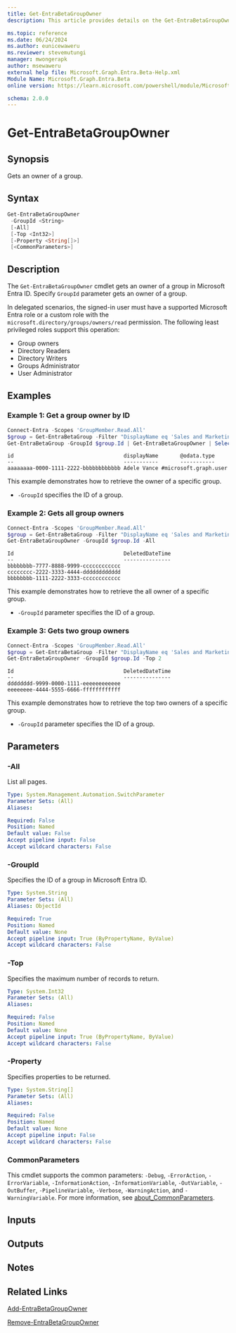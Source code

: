 ```yaml
---
title: Get-EntraBetaGroupOwner
description: This article provides details on the Get-EntraBetaGroupOwner command.

ms.topic: reference
ms.date: 06/24/2024
ms.author: eunicewaweru
ms.reviewer: stevemutungi
manager: mwongerapk
author: msewaweru
external help file: Microsoft.Graph.Entra.Beta-Help.xml
Module Name: Microsoft.Graph.Entra.Beta
online version: https://learn.microsoft.com/powershell/module/Microsoft.Graph.Entra.Beta/Get-EntraBetaGroupOwner

schema: 2.0.0
---
```


# Get-EntraBetaGroupOwner

## Synopsis

Gets an owner of a group.

## Syntax

```powershell
Get-EntraBetaGroupOwner
 -GroupId <String>
 [-All]
 [-Top <Int32>]
 [-Property <String[]>]
 [<CommonParameters>]
```

## Description

The `Get-EntraBetaGroupOwner` cmdlet gets an owner of a group in Microsoft Entra ID. Specify `GroupId` parameter gets an owner of a group.

In delegated scenarios, the signed-in user must have a supported Microsoft Entra role or a custom role with the `microsoft.directory/groups/owners/read` permission. The following least privileged roles support this operation:

- Group owners
- Directory Readers
- Directory Writers
- Groups Administrator
- User Administrator

## Examples

### Example 1: Get a group owner by ID

```powershell
Connect-Entra -Scopes 'GroupMember.Read.All'
$group = Get-EntraBetaGroup -Filter "DisplayName eq 'Sales and Marketing'"
Get-EntraBetaGroup -GroupId $group.Id | Get-EntraBetaGroupOwner | Select-Object Id, DisplayName, '@odata.type' 
```

```Output
id                                   displayName       @odata.type
--                                   -----------       -----------
aaaaaaaa-0000-1111-2222-bbbbbbbbbbbb Adele Vance #microsoft.graph.user
```

This example demonstrates how to retrieve the owner of a specific group.

- `-GroupId` specifies the ID of a group.

### Example 2: Gets all group owners

```powershell
Connect-Entra -Scopes 'GroupMember.Read.All'
$group = Get-EntraBetaGroup -Filter "DisplayName eq 'Sales and Marketing'"
Get-EntraBetaGroupOwner -GroupId $group.Id -All
```

```Output
Id                                   DeletedDateTime
--                                   ---------------
bbbbbbbb-7777-8888-9999-cccccccccccc
cccccccc-2222-3333-4444-dddddddddddd
bbbbbbbb-1111-2222-3333-cccccccccccc
```

This example demonstrates how to retrieve the all owner of a specific group.  

- `-GroupId` parameter specifies the ID of a group.  

### Example 3: Gets two group owners

```powershell
Connect-Entra -Scopes 'GroupMember.Read.All'
$group = Get-EntraBetaGroup -Filter "DisplayName eq 'Sales and Marketing'"
Get-EntraBetaGroupOwner -GroupId $group.Id -Top 2
```

```Output
Id                                   DeletedDateTime
--                                   ---------------
dddddddd-9999-0000-1111-eeeeeeeeeeee
eeeeeeee-4444-5555-6666-ffffffffffff
```

This example demonstrates how to retrieve the top two owners of a specific group.

- `-GroupId` parameter specifies the ID of a group.

## Parameters

### -All

List all pages.

```yaml
Type: System.Management.Automation.SwitchParameter
Parameter Sets: (All)
Aliases:

Required: False
Position: Named
Default value: False
Accept pipeline input: False
Accept wildcard characters: False
```

### -GroupId

Specifies the ID of a group in Microsoft Entra ID.

```yaml
Type: System.String
Parameter Sets: (All)
Aliases: ObjectId

Required: True
Position: Named
Default value: None
Accept pipeline input: True (ByPropertyName, ByValue)
Accept wildcard characters: False
```

### -Top

Specifies the maximum number of records to return.

```yaml
Type: System.Int32
Parameter Sets: (All)
Aliases:

Required: False
Position: Named
Default value: None
Accept pipeline input: True (ByPropertyName, ByValue)
Accept wildcard characters: False
```

### -Property

Specifies properties to be returned.

```yaml
Type: System.String[]
Parameter Sets: (All)
Aliases:

Required: False
Position: Named
Default value: None
Accept pipeline input: False
Accept wildcard characters: False
```

### CommonParameters

This cmdlet supports the common parameters: `-Debug`, `-ErrorAction`, `-ErrorVariable`, `-InformationAction`, `-InformationVariable`, `-OutVariable`, `-OutBuffer`, `-PipelineVariable`, `-Verbose`, `-WarningAction`, and `-WarningVariable`. For more information, see [about_CommonParameters](https://go.microsoft.com/fwlink/?LinkID=113216).

## Inputs

## Outputs

## Notes

## Related Links

[Add-EntraBetaGroupOwner](Add-EntraBetaGroupOwner.md)

[Remove-EntraBetaGroupOwner](Remove-EntraBetaGroupOwner.md)
